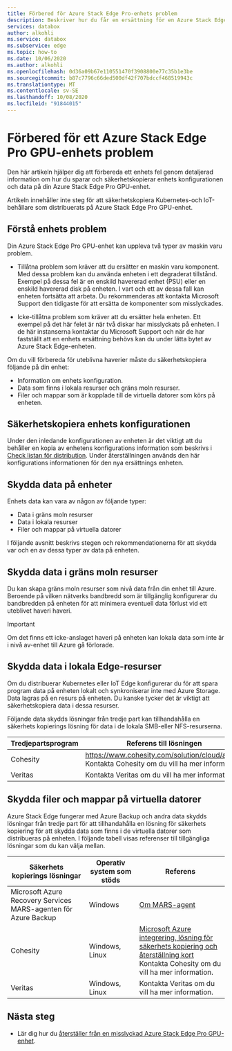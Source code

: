 ```yaml
---
title: Förbered för Azure Stack Edge Pro-enhets problem
description: Beskriver hur du får en ersättning för en Azure Stack Edge Pro-enhet som misslyckades.
services: databox
author: alkohli
ms.service: databox
ms.subservice: edge
ms.topic: how-to
ms.date: 10/06/2020
ms.author: alkohli
ms.openlocfilehash: 0d36a09b67e110551470f3908800e77c35b1e3be
ms.sourcegitcommit: b87c7796c66ded500df42f707bdccf468519943c
ms.translationtype: MT
ms.contentlocale: sv-SE
ms.lasthandoff: 10/08/2020
ms.locfileid: "91844015"
---
```

# <a name="prepare-for-an-azure-stack-edge-pro-gpu-device-failure"></a>Förbered för ett Azure Stack Edge Pro GPU-enhets problem

Den här artikeln hjälper dig att förbereda ett enhets fel genom detaljerad information om hur du sparar och säkerhetskopierar enhets konfigurationen och data på din Azure Stack Edge Pro GPU-enhet. 

Artikeln innehåller inte steg för att säkerhetskopiera Kubernetes-och IoT-behållare som distribuerats på Azure Stack Edge Pro GPU-enhet. 

## <a name="understand-device-failures"></a>Förstå enhets problem

Din Azure Stack Edge Pro GPU-enhet kan uppleva två typer av maskin varu problem.

- Tillåtna problem som kräver att du ersätter en maskin varu komponent. Med dessa problem kan du använda enheten i ett degraderat tillstånd. Exempel på dessa fel är en enskild havererad enhet (PSU) eller en enskild havererad disk på enheten. I vart och ett av dessa fall kan enheten fortsätta att arbeta. Du rekommenderas att kontakta Microsoft Support den tidigaste för att ersätta de komponenter som misslyckades.

- Icke-tillåtna problem som kräver att du ersätter hela enheten. Ett exempel på det här felet är när två diskar har misslyckats på enheten. I de här instanserna kontaktar du Microsoft Support och när de har fastställt att en enhets ersättning behövs kan du under lätta bytet av Azure Stack Edge-enheten.

Om du vill förbereda för uteblivna haverier måste du säkerhetskopiera följande på din enhet:

- Information om enhets konfiguration.
- Data som finns i lokala resurser och gräns moln resurser.
- Filer och mappar som är kopplade till de virtuella datorer som körs på enheten.


## <a name="back-up-device-configuration"></a>Säkerhetskopiera enhets konfigurationen

Under den inledande konfigurationen av enheten är det viktigt att du behåller en kopia av enhetens konfigurations information som beskrivs i [Check listan för distribution](azure-stack-edge-gpu-deploy-checklist.md). Under återställningen används den här konfigurations informationen för den nya ersättnings enheten. 

## <a name="protect-device-data"></a>Skydda data på enheter

Enhets data kan vara av någon av följande typer:

- Data i gräns moln resurser
- Data i lokala resurser
- Filer och mappar på virtuella datorer

I följande avsnitt beskrivs stegen och rekommendationerna för att skydda var och en av dessa typer av data på enheten.

## <a name="protect-data-in-edge-cloud-shares"></a>Skydda data i gräns moln resurser

Du kan skapa gräns moln resurser som nivå data från din enhet till Azure. Beroende på vilken nätverks bandbredd som är tillgänglig konfigurerar du bandbredden på enheten för att minimera eventuell data förlust vid ett uteblivet haveri haveri.

> [!IMPORTANT] 
> Om det finns ett icke-anslaget haveri på enheten kan lokala data som inte är i nivå av-enhet till Azure gå förlorade. 

## <a name="protect-data-in-edge-local-shares"></a>Skydda data i lokala Edge-resurser

Om du distribuerar Kubernetes eller IoT Edge konfigurerar du för att spara program data på enheten lokalt och synkroniserar inte med Azure Storage. Data lagras på en resurs på enheten. Du kanske tycker det är viktigt att säkerhetskopiera data i dessa resurser.

Följande data skydds lösningar från tredje part kan tillhandahålla en säkerhets kopierings lösning för data i de lokala SMB-eller NFS-resurserna. 

| Tredjepartsprogram           | Referens till lösningen                               |
|--------------------------------|---------------------------------------------------------|
| Cohesity                       | https://www.cohesity.com/solution/cloud/azure/ <br> Kontakta Cohesity om du vill ha mer information.          |
| Veritas                        | Kontakta Veritas om du vill ha mer information.   |


## <a name="protect-files-and-folders-on-vms"></a>Skydda filer och mappar på virtuella datorer

Azure Stack Edge fungerar med Azure Backup och andra data skydds lösningar från tredje part för att tillhandahålla en lösning för säkerhets kopiering för att skydda data som finns i de virtuella datorer som distribueras på enheten. I följande tabell visas referenser till tillgängliga lösningar som du kan välja mellan.


| Säkerhets kopierings lösningar        | Operativ system som stöds   | Referens                                                                |
|-------------------------|----------------|--------------------------------------------------------------------------|
| Microsoft Azure Recovery Services MARS-agenten för Azure Backup | Windows        | [Om MARS-agent](/azure/backup/backup-azure-about-mars)    |
| Cohesity                | Windows, Linux | [Microsoft Azure integrering, lösning för säkerhets kopiering och återställning kort](https://www.cohesity.com/solution/cloud/azure) <br>Kontakta Cohesity om du vill ha mer information.                          |
| Veritas                 | Windows, Linux | Kontakta Veritas om du vill ha mer information.                    |



## <a name="next-steps"></a>Nästa steg

- Lär dig hur du [återställer från en misslyckad Azure Stack Edge Pro GPU-enhet](azure-stack-edge-gpu-recover-device-failure.md).
